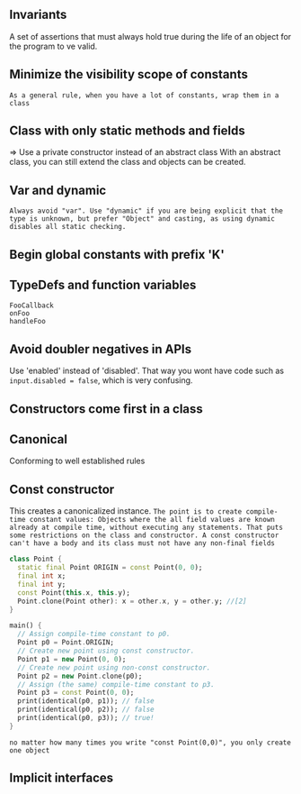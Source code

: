 ## Invariants

A set of assertions that must always hold true during the life of an object for the program to ve valid.

## Minimize the visibility scope of constants

`As a general rule, when you have a lot of constants, wrap them in a class`

## Class with only static methods and fields 

=> Use a private constructor instead of an abstract class
With an abstract class, you can still extend the class and objects can be created.

## Var and dynamic

`Always avoid "var". Use "dynamic" if you are being explicit that the type is unknown, but prefer "Object" and casting, as using dynamic disables all static checking.`

## Begin global constants with prefix 'K'

## TypeDefs and function variables

```
FooCallback
onFoo
handleFoo
```
## Avoid doubler negatives in APIs

Use 'enabled' instead of 'disabled'.
That way you wont have code such as `input.disabled = false`, which is very confusing.

## Constructors come first in a class

## Canonical 

Conforming to well established rules

## Const constructor

This creates a canonicalized instance.
`The point is to create compile-time constant values: Objects where the all field values are known already at compile time, without executing any statements.
That puts some restrictions on the class and constructor. A const constructor can't have a body and its class must not have any non-final fields
`

```Dart
class Point { 
  static final Point ORIGIN = const Point(0, 0); 
  final int x; 
  final int y; 
  const Point(this.x, this.y);
  Point.clone(Point other): x = other.x, y = other.y; //[2] 
}

main() { 
  // Assign compile-time constant to p0. 
  Point p0 = Point.ORIGIN; 
  // Create new point using const constructor. 
  Point p1 = new Point(0, 0); 
  // Create new point using non-const constructor.
  Point p2 = new Point.clone(p0); 
  // Assign (the same) compile-time constant to p3. 
  Point p3 = const Point(0, 0); 
  print(identical(p0, p1)); // false 
  print(identical(p0, p2)); // false 
  print(identical(p0, p3)); // true! 
}
```

`no matter how many times you write "const Point(0,0)", you only create one object`

## Implicit interfaces



